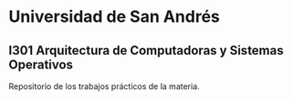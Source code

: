 # Universidad de San Andrés

## I301 Arquitectura de Computadoras y Sistemas Operativos

Repositorio de los trabajos prácticos de la materia.
